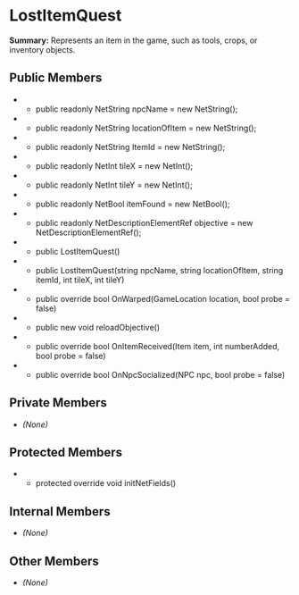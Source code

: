 # LostItemQuest

**Summary:** Represents an item in the game, such as tools, crops, or inventory objects.

## Public Members
- - public readonly NetString npcName = new NetString();
- - public readonly NetString locationOfItem = new NetString();
- - public readonly NetString ItemId = new NetString();
- - public readonly NetInt tileX = new NetInt();
- - public readonly NetInt tileY = new NetInt();
- - public readonly NetBool itemFound = new NetBool();
- - public readonly NetDescriptionElementRef objective = new NetDescriptionElementRef();
- - public LostItemQuest()
- - public LostItemQuest(string npcName, string locationOfItem, string itemId, int tileX, int tileY)
- - public override bool OnWarped(GameLocation location, bool probe = false)
- - public new void reloadObjective()
- - public override bool OnItemReceived(Item item, int numberAdded, bool probe = false)
- - public override bool OnNpcSocialized(NPC npc, bool probe = false)

## Private Members
- *(None)*

## Protected Members
- - protected override void initNetFields()

## Internal Members
- *(None)*

## Other Members
- *(None)*
